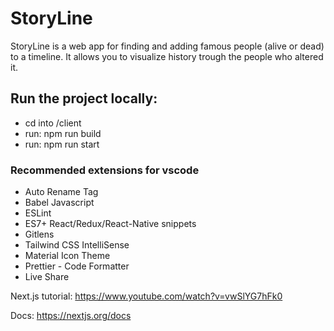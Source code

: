 # StoryLine

StoryLine is a web app for finding and adding famous people (alive or dead) to a timeline. It allows you to visualize history trough the people who altered it.

## Run the project locally:
- cd into /client
- run: npm run build
- run: npm run start

### Recommended extensions for vscode

- Auto Rename Tag
- Babel Javascript
- ESLint
- ES7+ React/Redux/React-Native snippets
- Gitlens
- Tailwind CSS IntelliSense
- Material Icon Theme
- Prettier - Code Formatter
- Live Share

Next.js tutorial:
https://www.youtube.com/watch?v=vwSlYG7hFk0

Docs:
https://nextjs.org/docs
 
